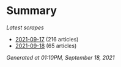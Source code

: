 # Summary
*Latest scrapes*
* [2021-09-17](https://github.com/nuuuwan/news_lk/blob/data/news_lk.2021-09-17.json) (216 articles)
* [2021-09-18](https://github.com/nuuuwan/news_lk/blob/data/news_lk.2021-09-18.json) (65 articles)

*Generated at 01:10PM, September 18, 2021*